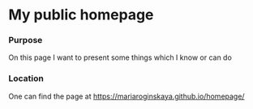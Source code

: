 # My public homepage #
### Purpose ###
On this page I want to present some things which I know or can do
### Location ###
One can find the page at https://mariaroginskaya.github.io/homepage/
